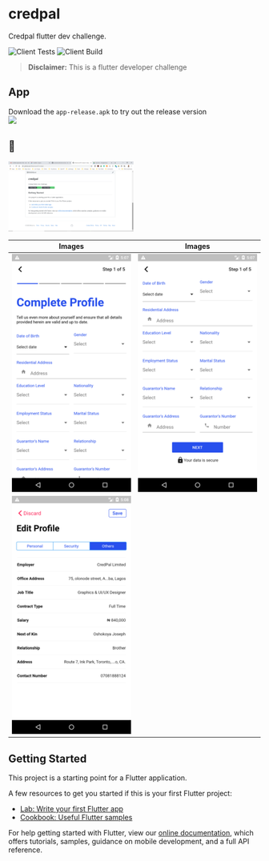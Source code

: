 # credpal

Credpal flutter dev challenge.

![Client Tests](https://github.com/Mastersam07/credpal/workflows/Client%20Tests/badge.svg)
![Client Build](https://github.com/Mastersam07/credpal/workflows/Client%20Build/badge.svg)

> **Disclaimer:** This is a flutter developer challenge

## App
Download the `app-release.apk` to try out the release version
<br>
<a href="./app-release.apk"><img src="https://playerzon.com/asset/download.png" width="200"></img></a>
<br>

## 📸

<img src="ss/Screenshot (483).png" width="250">

| Images| Images|
|------|-------|
|<img src="ss/1.png" width="250">|<img src="ss/2.png" width="250">|
|<img src="ss/3.png" width="250">||

## Getting Started

This project is a starting point for a Flutter application.

A few resources to get you started if this is your first Flutter project:

- [Lab: Write your first Flutter app](https://flutter.dev/docs/get-started/codelab)
- [Cookbook: Useful Flutter samples](https://flutter.dev/docs/cookbook)

For help getting started with Flutter, view our
[online documentation](https://flutter.dev/docs), which offers tutorials,
samples, guidance on mobile development, and a full API reference.
